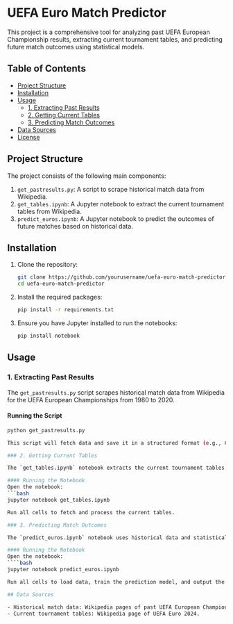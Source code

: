# UEFA Euro Match Predictor

This project is a comprehensive tool for analyzing past UEFA European Championship results, extracting current tournament tables, and predicting future match outcomes using statistical models.

## Table of Contents
- [Project Structure](#project-structure)
- [Installation](#installation)
- [Usage](#usage)
  - [1. Extracting Past Results](#1-extracting-past-results)
  - [2. Getting Current Tables](#2-getting-current-tables)
  - [3. Predicting Match Outcomes](#3-predicting-match-outcomes)
- [Data Sources](#data-sources)
- [License](#license)

## Project Structure

The project consists of the following main components:

1. `get_pastresults.py`: A script to scrape historical match data from Wikipedia.
2. `get_tables.ipynb`: A Jupyter notebook to extract the current tournament tables from Wikipedia.
3. `predict_euros.ipynb`: A Jupyter notebook to predict the outcomes of future matches based on historical data.

## Installation

1. Clone the repository:
    ```bash
    git clone https://github.com/yourusername/uefa-euro-match-predictor.git
    cd uefa-euro-match-predictor
    ```

2. Install the required packages:
    ```bash
    pip install -r requirements.txt
    ```

3. Ensure you have Jupyter installed to run the notebooks:
    ```bash
    pip install notebook
    ```

## Usage

### 1. Extracting Past Results

The `get_pastresults.py` script scrapes historical match data from Wikipedia for the UEFA European Championships from 1980 to 2020.

#### Running the Script

```bash
python get_pastresults.py

This script will fetch data and save it in a structured format (e.g., CSV or DataFrame).

### 2. Getting Current Tables

The `get_tables.ipynb` notebook extracts the current tournament tables from the Wikipedia page of UEFA Euro 2024.

#### Running the Notebook
Open the notebook:
```bash
jupyter notebook get_tables.ipynb

Run all cells to fetch and process the current tables.

### 3. Predicting Match Outcomes

The `predict_euros.ipynb` notebook uses historical data and statistical models to predict the outcomes of future matches.

#### Running the Notebook
Open the notebook:
````bash
jupyter notebook predict_euros.ipynb

Run all cells to load data, train the prediction model, and output the predictions.

## Data Sources

- Historical match data: Wikipedia pages of past UEFA European Championships.
- Current tournament tables: Wikipedia page of UEFA Euro 2024.
